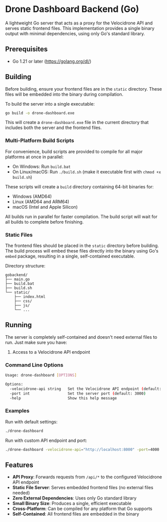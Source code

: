 # Drone Dashboard Backend (Go)

A lightweight Go server that acts as a proxy for the Velocidrone API and serves static frontend files. This implementation provides a single binary output with minimal dependencies, using only Go's standard library.

## Prerequisites

- Go 1.21 or later (https://golang.org/dl/)

## Building

Before building, ensure your frontend files are in the `static` directory. These files will be embedded into the binary during compilation.

To build the server into a single executable:

```bash
go build -o drone-dashboard.exe
```

This will create a `drone-dashboard.exe` file in the current directory that includes both the server and the frontend files.

### Multi-Platform Build Scripts

For convenience, build scripts are provided to compile for all major platforms at once in parallel:

- On Windows: Run `build.bat`
- On Linux/macOS: Run `./build.sh` (make it executable first with `chmod +x build.sh`)

These scripts will create a `build` directory containing 64-bit binaries for:
- Windows (AMD64)
- Linux (AMD64 and ARM64)
- macOS (Intel and Apple Silicon)

All builds run in parallel for faster compilation. The build script will wait for all builds to complete before finishing.

### Static Files

The frontend files should be placed in the `static` directory before building. The build process will embed these files directly into the binary using Go's `embed` package, resulting in a single, self-contained executable.

Directory structure:
```
gobackend/
├── main.go
├── build.bat
├── build.sh
└── static/
    ├── index.html
    ├── css/
    ├── js/
    └── ...
```

## Running

The server is completely self-contained and doesn't need external files to run. Just make sure you have:
1. Access to a Velocidrone API endpoint

### Command Line Options

```bash
Usage: drone-dashboard [OPTIONS]

Options:
  -velocidrone-api string   Set the Velocidrone API endpoint (default: http://localhost:8080)
  -port int                 Set the server port (default: 3000)
  -help                     Show this help message
```

### Examples

Run with default settings:
```bash
./drone-dashboard
```

Run with custom API endpoint and port:
```bash
./drone-dashboard -velocidrone-api="http://localhost:8000" -port=4000
```

## Features

- **API Proxy**: Forwards requests from `/api/*` to the configured Velocidrone API endpoint
- **Static File Server**: Serves embedded frontend files (no external files needed)
- **Zero External Dependencies**: Uses only Go standard library
- **Small Binary Size**: Produces a single, efficient executable
- **Cross-Platform**: Can be compiled for any platform that Go supports
- **Self-Contained**: All frontend files are embedded in the binary 